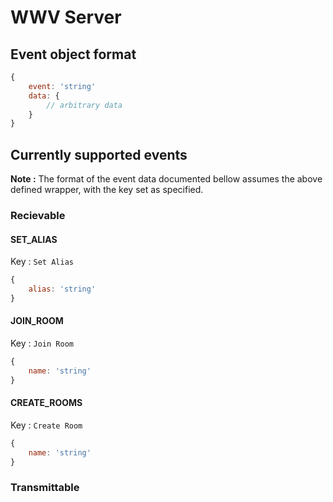 # WWV Server

## Event object format

```javascript
{
	event: 'string'
	data: {
		// arbitrary data
	}
}
```

## Currently supported events

**Note :** The format of the event data documented bellow assumes
the above defined wrapper, with the key set as specified.

### Recievable

#### SET_ALIAS

Key : `Set Alias`

```javascript
{
	alias: 'string'
}
```

#### JOIN_ROOM

Key : `Join Room`

```javascript
{
	name: 'string'
}
```

#### CREATE_ROOMS

Key : `Create Room`

```javascript
{
	name: 'string'
}
```

### Transmittable